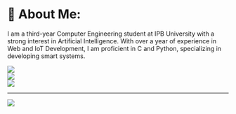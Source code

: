 # 💫 About Me:
I am a third-year Computer Engineering student at IPB University with a strong interest in Artificial Intelligence. With over a year of experience in Web and IoT Development, I am proficient in C and Python, specializing in developing smart systems. 

![](https://github-readme-stats.vercel.app/api?username=aadvxe&theme=city_light&hide_border=false&include_all_commits=false&count_private=false)<br/>
![](https://github-readme-streak-stats.herokuapp.com/?user=aadvxe&theme=city_light&hide_border=false)<br/>
![](https://github-readme-stats.vercel.app/api/top-langs/?username=aadvxe&theme=city_light&hide_border=false&include_all_commits=false&count_private=false&layout=compact)

---
[![](https://visitcount.itsvg.in/api?id=aadvxe&icon=0&color=1)](https://visitcount.itsvg.in)
